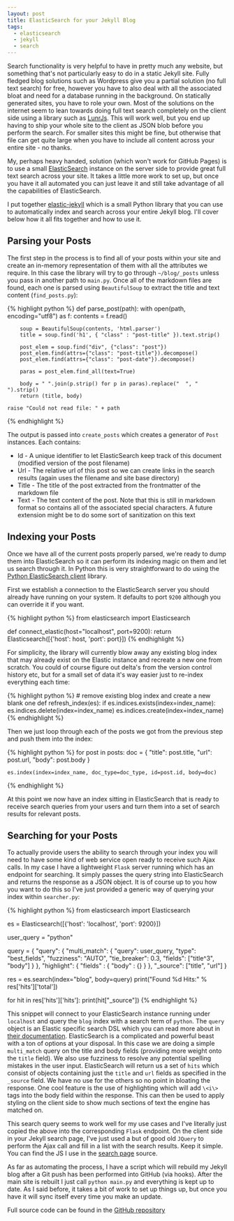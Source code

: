 ```yaml
---
layout: post
title: ElasticSearch for your Jekyll Blog
tags:
  - elasticsearch
  - jekyll
  - search
---
```


Search functionality is very helpful to have in pretty much any website, but something that's not particularly easy to do in a static Jekyll site. Fully fledged blog solutions such as Wordpress give you a partial solution (no full text search) for free, however you have to also deal with all the associated bloat and need for a database running in the background. On statically generated sites, you have to role your own. Most of the solutions on the internet seem to lean towards doing full text search completely on the client side using a library such as [LunrJs](https://lunrjs.com/). This will work well, but you end up having to ship your whole site to the client as JSON blob before you perform the search. For smaller sites this might be fine, but otherwise that file can get quite large when you have to include all content across your entire site - no thanks.

My, perhaps heavy handed, solution (which won't work for GitHub Pages) is to use a small [ElasticSearch](https://www.elastic.co/products/elasticsearch) instance on the server side to provide great full text search across your site. It takes a little more work to set up, but once you have it all automated you can just leave it and still take advantage of all the capabilities of ElasticSearch.

I put together [elastic-jekyll](https://github.com/raharrison/elastic-jekyll) which is a small Python library that you can use to automatically index and search across your entire Jekyll blog. I'll cover below how it all fits together and how to use it.

## Parsing your Posts

The first step in the process is to find all of your posts within your site and create an in-memory representation of them with all the attributes we require. In this case the library will try to go through `~/blog/_posts` unless you pass in another path to `main.py`. Once all of the markdown files are found, each one is parsed using `BeautifulSoup` to extract the title and text content (`find_posts.py`):

{% highlight python %}
def parse_post(path):
    with open(path, encoding="utf8") as f:
        contents = f.read()

        soup = BeautifulSoup(contents, 'html.parser')
        title = soup.find('h1', { "class" : "post-title" }).text.strip()
        
        post_elem = soup.find("div", {"class": "post"})
        post_elem.find(attrs={"class": "post-title"}).decompose()
        post_elem.find(attrs={"class": "post-date"}).decompose()

        paras = post_elem.find_all(text=True)

        body = " ".join(p.strip() for p in paras).replace("  ", " ").strip()
        return (title, body)

    raise "Could not read file: " + path
{% endhighlight %}

The output is passed into `create_posts` which creates a generator of `Post` instances. Each contains:

* Id - A unique identifier to let ElasticSearch keep track of this document (modified version of the post filename)
* Url - The relative url of this post so we can create links in the search results (again uses the filename and site base directory)
* Title - The title of the post extracted from the frontmatter of the markdown file
* Text - The text content of the post. Note that this is still in markdown format so contains all of the associated special characters. A future extension might be to do some sort of sanitization on this text

## Indexing your Posts

Once we have all of the current posts properly parsed, we're ready to dump them into ElasticSearch so it can perform its indexing magic on them and let us search through it. In Python this is very straightforward to do using the [Python ElasticSearch client](https://elasticsearch-py.readthedocs.io/en/master/) library.

First we establish a connection to the ElasticSearch server you should already have running on your system. It defaults to port `9200` although you can override it if you want.

{% highlight python %}
from elasticsearch import Elasticsearch

def connect_elastic(host="localhost", port=9200):
    return Elasticsearch([{'host': host, 'port': port}])
{% endhighlight %}

For simplicity, the library will currently blow away any existing blog index that may already exist on the Elastic instance and recreate a new one from scratch. You could of course figure out delta's from the version control history etc, but for a small set of data it's way easier just to re-index everything each time:

{% highlight python %}
    # remove existing blog index and create a new blank one
    def refresh_index(es):
        if es.indices.exists(index=index_name):
            es.indices.delete(index=index_name)
        es.indices.create(index=index_name)
{% endhighlight %}

Then we just loop through each of the posts we got from the previous step and push them into the index:

{% highlight python %}
for post in posts:
    doc = {
        "title": post.title,
        "url": post.url,
        "body": post.body
    }

    es.index(index=index_name, doc_type=doc_type, id=post.id, body=doc)
{% endhighlight %}

At this point we now have an index sitting in ElasticSearch that is ready to receive search queries from your users and turn them into a set of search results for relevant posts.

## Searching for your Posts

To actually provide users the ability to search through your index you will need to have some kind of web service open ready to receive such Ajax calls. In my case I have a lightweight `Flask` server running which has an endpoint for searching. It simply passes the query string into ElasticSearch and returns the response as a JSON object. It is of course up to you how you want to do this so I've just provided a generic way of querying your index within `searcher.py`:

{% highlight python %}
from elasticsearch import Elasticsearch

es =  Elasticsearch([{'host': 'localhost', 'port': 9200}])

user_query = "python"

query = {
    "query": {
    "multi_match": {
        "query": user_query,
        "type": "best_fields",
        "fuzziness": "AUTO",
        "tie_breaker": 0.3,
        "fields": ["title^3", "body"]
    }
    },
    "highlight": {
        "fields" : {
            "body" : {}
        }
    },
    "_source": ["title", "url"]
}

res = es.search(index="blog", body=query)
print("Found %d Hits:" % res['hits']['total'])

for hit in res['hits']['hits']:
    print(hit["_source"])
{% endhighlight %}

This snippet will connect to your ElasticSearch instance running under `localhost` and query the `blog` index with a search term of `python`. The `query` object is an Elastic specific search DSL which you can read more about in [their documentation](https://www.elastic.co/guide/en/elasticsearch/reference/current/query-dsl.html). ElasticSearch is a complicated and powerful beast with a ton of options at your disposal. In this case we are doing a simple `multi_match` query on the title and body fields (providing more weight onto the `title` field). We also use fuzziness to resolve any potential spelling mistakes in the user input. ElasticSearch will return us a set of `hits` which consist of objects containing just the `title` and `url` fields as specified in the `_source` field. We have no use for the others so no point in bloating the response. One cool feature is the use of highlighting which will add `\<i\>` tags into the body field within the response. This can then be used to apply styling on the client side to show much sections of text the engine has matched on.

This search query seems to work well for my use cases and I've literally just copied the above into the corresponding `Flask` endpoint. On the client side in your Jekyll search page, I've just used a but of good old `JQuery` to perform the Ajax call and fill in a list with the search results. Keep it simple. You can find the JS I use in the [search page](https://ryanharrison.co.uk/search.html) source.

As far as automating the process, I have a script which will rebuild my Jekyll blog after a Git push has been performed into GitHub (via hooks). After the main site is rebuilt I just call `python main.py` and everything is kept up to date. As I said before, it takes a bit of work to set up things up, but once you have it will sync itself every time you make an update.

Full source code can be found in the [GitHub repository](https://github.com/raharrison/elastic-jekyll)